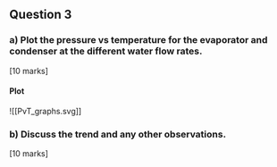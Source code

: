 
## Question 3
### a) Plot the pressure vs temperature for the evaporator and condenser at the different water flow rates. 
[10 marks]

#### Plot
![[PvT_graphs.svg]]


### b) Discuss the trend and any other observations. 
[10 marks]